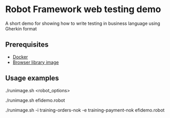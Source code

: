 # Robot Framework web testing demo

A short demo for showing how to write testing in business language using Gherkin format

## Prerequisites

* [Docker](https://docker.com)
* [Browser library image](https://github.com/MarketSquare/robotframework-browser/blob/main/docker/README.md)

## Usage examples
   ./runimage.sh <robot_options>
   
   ./runimage.sh efidemo.robot
   
   ./runimage.sh -i training-orders-nok -e training-payment-nok efidemo.robot

